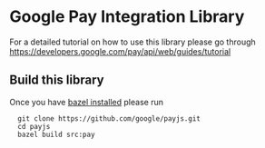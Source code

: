 # Google Pay Integration Library

For a detailed tutorial on how to use this library please go through
https://developers.google.com/pay/api/web/guides/tutorial

## Build this library
Once you have [bazel installed](https://docs.bazel.build/versions/master/install.html "Bazel Installation instructions") please run
```
  git clone https://github.com/google/payjs.git
  cd payjs
  bazel build src:pay
```
